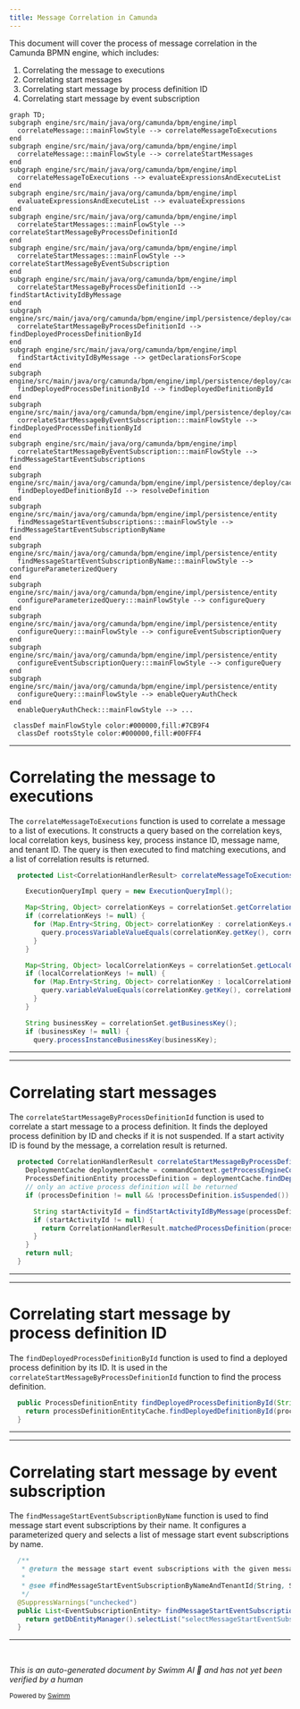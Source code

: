 ```yaml
---
title: Message Correlation in Camunda
---
```

This document will cover the process of message correlation in the Camunda BPMN engine, which includes:

1. Correlating the message to executions
2. Correlating start messages
3. Correlating start message by process definition ID
4. Correlating start message by event subscription

```mermaid
graph TD;
subgraph engine/src/main/java/org/camunda/bpm/engine/impl
  correlateMessage:::mainFlowStyle --> correlateMessageToExecutions
end
subgraph engine/src/main/java/org/camunda/bpm/engine/impl
  correlateMessage:::mainFlowStyle --> correlateStartMessages
end
subgraph engine/src/main/java/org/camunda/bpm/engine/impl
  correlateMessageToExecutions --> evaluateExpressionsAndExecuteList
end
subgraph engine/src/main/java/org/camunda/bpm/engine/impl
  evaluateExpressionsAndExecuteList --> evaluateExpressions
end
subgraph engine/src/main/java/org/camunda/bpm/engine/impl
  correlateStartMessages:::mainFlowStyle --> correlateStartMessageByProcessDefinitionId
end
subgraph engine/src/main/java/org/camunda/bpm/engine/impl
  correlateStartMessages:::mainFlowStyle --> correlateStartMessageByEventSubscription
end
subgraph engine/src/main/java/org/camunda/bpm/engine/impl
  correlateStartMessageByProcessDefinitionId --> findStartActivityIdByMessage
end
subgraph engine/src/main/java/org/camunda/bpm/engine/impl/persistence/deploy/cache
  correlateStartMessageByProcessDefinitionId --> findDeployedProcessDefinitionById
end
subgraph engine/src/main/java/org/camunda/bpm/engine/impl
  findStartActivityIdByMessage --> getDeclarationsForScope
end
subgraph engine/src/main/java/org/camunda/bpm/engine/impl/persistence/deploy/cache
  findDeployedProcessDefinitionById --> findDeployedDefinitionById
end
subgraph engine/src/main/java/org/camunda/bpm/engine/impl/persistence/deploy/cache
  correlateStartMessageByEventSubscription:::mainFlowStyle --> findDeployedProcessDefinitionById
end
subgraph engine/src/main/java/org/camunda/bpm/engine/impl
  correlateStartMessageByEventSubscription:::mainFlowStyle --> findMessageStartEventSubscriptions
end
subgraph engine/src/main/java/org/camunda/bpm/engine/impl/persistence/deploy/cache
  findDeployedDefinitionById --> resolveDefinition
end
subgraph engine/src/main/java/org/camunda/bpm/engine/impl/persistence/entity
  findMessageStartEventSubscriptions:::mainFlowStyle --> findMessageStartEventSubscriptionByName
end
subgraph engine/src/main/java/org/camunda/bpm/engine/impl/persistence/entity
  findMessageStartEventSubscriptionByName:::mainFlowStyle --> configureParameterizedQuery
end
subgraph engine/src/main/java/org/camunda/bpm/engine/impl/persistence/entity
  configureParameterizedQuery:::mainFlowStyle --> configureQuery
end
subgraph engine/src/main/java/org/camunda/bpm/engine/impl/persistence/entity
  configureQuery:::mainFlowStyle --> configureEventSubscriptionQuery
end
subgraph engine/src/main/java/org/camunda/bpm/engine/impl/persistence/entity
  configureEventSubscriptionQuery:::mainFlowStyle --> configureQuery
end
subgraph engine/src/main/java/org/camunda/bpm/engine/impl/persistence/entity
  configureQuery:::mainFlowStyle --> enableQueryAuthCheck
end
  enableQueryAuthCheck:::mainFlowStyle --> ...

 classDef mainFlowStyle color:#000000,fill:#7CB9F4
  classDef rootsStyle color:#000000,fill:#00FFF4
```

<SwmSnippet path="/engine/src/main/java/org/camunda/bpm/engine/impl/runtime/DefaultCorrelationHandler.java" line="87">

---

# Correlating the message to executions

The `correlateMessageToExecutions` function is used to correlate a message to a list of executions. It constructs a query based on the correlation keys, local correlation keys, business key, process instance ID, message name, and tenant ID. The query is then executed to find matching executions, and a list of correlation results is returned.

```java
  protected List<CorrelationHandlerResult> correlateMessageToExecutions(CommandContext commandContext, String messageName, CorrelationSet correlationSet) {

    ExecutionQueryImpl query = new ExecutionQueryImpl();

    Map<String, Object> correlationKeys = correlationSet.getCorrelationKeys();
    if (correlationKeys != null) {
      for (Map.Entry<String, Object> correlationKey : correlationKeys.entrySet()) {
        query.processVariableValueEquals(correlationKey.getKey(), correlationKey.getValue());
      }
    }

    Map<String, Object> localCorrelationKeys = correlationSet.getLocalCorrelationKeys();
    if (localCorrelationKeys != null) {
      for (Map.Entry<String, Object> correlationKey : localCorrelationKeys.entrySet()) {
        query.variableValueEquals(correlationKey.getKey(), correlationKey.getValue());
      }
    }

    String businessKey = correlationSet.getBusinessKey();
    if (businessKey != null) {
      query.processInstanceBusinessKey(businessKey);
```

---

</SwmSnippet>

<SwmSnippet path="/engine/src/main/java/org/camunda/bpm/engine/impl/runtime/DefaultCorrelationHandler.java" line="206">

---

# Correlating start messages

The `correlateStartMessageByProcessDefinitionId` function is used to correlate a start message to a process definition. It finds the deployed process definition by ID and checks if it is not suspended. If a start activity ID is found by the message, a correlation result is returned.

```java
  protected CorrelationHandlerResult correlateStartMessageByProcessDefinitionId(CommandContext commandContext, String messageName, String processDefinitionId) {
    DeploymentCache deploymentCache = commandContext.getProcessEngineConfiguration().getDeploymentCache();
    ProcessDefinitionEntity processDefinition = deploymentCache.findDeployedProcessDefinitionById(processDefinitionId);
    // only an active process definition will be returned
    if (processDefinition != null && !processDefinition.isSuspended()) {

      String startActivityId = findStartActivityIdByMessage(processDefinition, messageName);
      if (startActivityId != null) {
        return CorrelationHandlerResult.matchedProcessDefinition(processDefinition, startActivityId);
      }
    }
    return null;
  }
```

---

</SwmSnippet>

<SwmSnippet path="/engine/src/main/java/org/camunda/bpm/engine/impl/persistence/deploy/cache/DeploymentCache.java" line="80">

---

# Correlating start message by process definition ID

The `findDeployedProcessDefinitionById` function is used to find a deployed process definition by its ID. It is used in the `correlateStartMessageByProcessDefinitionId` function to find the process definition.

```java
  public ProcessDefinitionEntity findDeployedProcessDefinitionById(String processDefinitionId) {
    return processDefinitionEntityCache.findDeployedDefinitionById(processDefinitionId);
  }
```

---

</SwmSnippet>

<SwmSnippet path="/engine/src/main/java/org/camunda/bpm/engine/impl/persistence/entity/EventSubscriptionManager.java" line="271">

---

# Correlating start message by event subscription

The `findMessageStartEventSubscriptionByName` function is used to find message start event subscriptions by their name. It configures a parameterized query and selects a list of message start event subscriptions by name.

```java
  /**
   * @return the message start event subscriptions with the given message name (from any tenant)
   *
   * @see #findMessageStartEventSubscriptionByNameAndTenantId(String, String)
   */
  @SuppressWarnings("unchecked")
  public List<EventSubscriptionEntity> findMessageStartEventSubscriptionByName(String messageName) {
    return getDbEntityManager().selectList("selectMessageStartEventSubscriptionByName", configureParameterizedQuery(messageName));
  }
```

---

</SwmSnippet>

&nbsp;

*This is an auto-generated document by Swimm AI 🌊 and has not yet been verified by a human*

<SwmMeta version="3.0.0" repo-id="Z2l0aHViJTNBJTNBQ2l0aS1jYW11bmRhJTNBJTNBZ2lsYWRuYXZvdA==" repo-name="Citi-camunda" doc-type="flows"><sup>Powered by [Swimm](/)</sup></SwmMeta>
